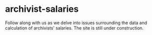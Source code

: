 # archivist-salaries
Follow along with us as we delve into issues surrounding the data and calculation of archivists' salaries. The site is still under construction.
